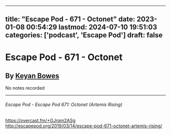 
---
title: "Escape Pod - 671 - Octonet"
date: 2023-01-08 00:54:29
lastmod: 2024-07-10 19:51:03
categories: ['podcast', 'Escape Pod']
draft: false
---


# Escape Pod - 671 - Octonet
## By [Keyan Bowes](https://escapepod.org/people/keyan-bowes/)

No notes recorded

- - -
###### Escape Pod - Escape Pod 671: Octonet (Artemis Rising)

https://overcast.fm/+GJrqm2ASg  
http://escapepod.org/2019/03/14/escape-pod-671-octonet-artemis-rising/

<!-- #public #podcast #Escape Pod# -->

<!-- {BearID:7B4B4D21-32EA-4DD6-AC88-8DAC8FF09479-28016-00002D97D1A802BE} -->
